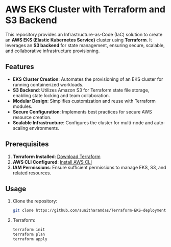# AWS EKS Cluster with Terraform and S3 Backend

This repository provides an Infrastructure-as-Code (IaC) solution to create an **AWS EKS (Elastic Kubernetes Service)** cluster using **Terraform**. It leverages an **S3 backend** for state management, ensuring secure, scalable, and collaborative infrastructure provisioning.

## Features

- **EKS Cluster Creation**: Automates the provisioning of an EKS cluster for running containerized workloads.
- **S3 Backend**: Utilizes Amazon S3 for Terraform state file storage, enabling state locking and team collaboration.
- **Modular Design**: Simplifies customization and reuse with Terraform modules.
- **Secure Configuration**: Implements best practices for secure AWS resource creation.
- **Scalable Infrastructure**: Configures the cluster for multi-node and auto-scaling environments.

## Prerequisites

1. **Terraform Installed**: [Download Terraform](https://www.terraform.io/downloads)
2. **AWS CLI Configured**: [Install AWS CLI](https://docs.aws.amazon.com/cli/latest/userguide/install-cliv2.html)
3. **IAM Permissions**: Ensure sufficient permissions to manage EKS, S3, and related resources.

## Usage

1. Clone the repository:
   ```bash
   git clone https://github.com/sunitharamdas/Terraform-EKS-deployment-with-S3-backend-and-Dynamodb-lock.git

2.	Terraform:
	```bash
    terraform init
    terraform plan
    terraform apply
  
